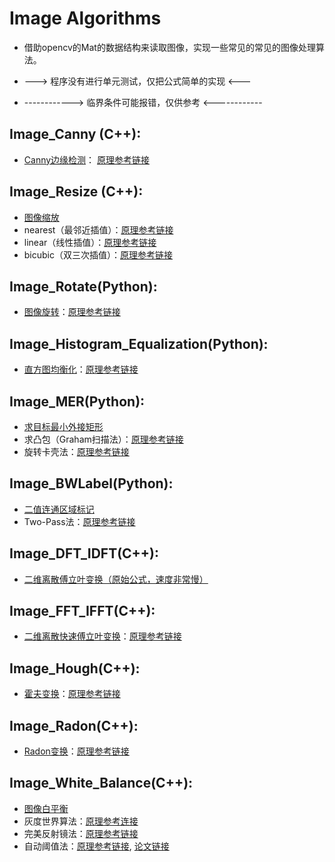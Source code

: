 # Image Algorithms
- 借助opencv的Mat的数据结构来读取图像，实现一些常见的常见的图像处理算法。

- ---> 程序没有进行单元测试，仅把公式简单的实现 <---
- ------------> 临界条件可能报错，仅供参考 <------------

## Image_Canny (C++): 
- [Canny边缘检测](./Image_Canny/Image_Canny/)： [原理参考链接](https://blog.csdn.net/jia20003/article/details/41173767)

## Image_Resize (C++):
- [图像缩放](./Image_Resize/Image_Resize/)
- nearest（最邻近插值）：[原理参考链接](https://www.cnblogs.com/korbin/p/5612427.html)
- linear（线性插值）：[原理参考链接](https://www.cnblogs.com/korbin/p/5612427.html)
- bicubic（双三次插值）：[原理参考链接](https://blog.csdn.net/u010979495/article/details/78428898)

## Image_Rotate(Python):
- [图像旋转](./Image_Rotate/Image_Rotate/)：[原理参考链接](https://blog.csdn.net/linshanxian/article/details/68944748)

## Image_Histogram_Equalization(Python):
- [直方图均衡化](./Image_Histogram_Equalization/Image_Histogram_Equalization)：[原理参考链接](https://www.cnblogs.com/tianyalu/p/5687782.html)

## Image_MER(Python):
- [求目标最小外接矩形](./Image_MER/Image_MER/)
- 求凸包（Graham扫描法）：[原理参考链接](https://www.cnblogs.com/Booble/archive/2011/03/10/1980089.html)
- 旋转卡壳法：[原理参考链接](https://blog.csdn.net/hanchengxi/article/details/8639476)

## Image_BWLabel(Python):
- [二值连通区域标记](./Image_BWLabel/Image_BWLabel/)
- Two-Pass法：[原理参考链接](https://blog.csdn.net/hemeinvyiqiluoben/article/details/39854315)

## Image_DFT_IDFT(C++):
- [二维离散傅立叶变换（原始公式，速度非常慢）](./Image_DFT_IDFT/Image_DFT_IDFT/)

## Image_FFT_IFFT(C++):
- [二维离散快速傅立叶变换](./Image_FFT_IFFT/Image_FFT_IFFT/)：[原理参考链接](https://www.cnblogs.com/Lyush/articles/3219196.html)

## Image_Hough(C++):
- [霍夫变换](./Image_Hough/Image_Hough/)：[原理参考链接](https://www.cnblogs.com/yunlambert/p/7487582.html)

## Image_Radon(C++):
- [Radon变换](./Image_Radon/Image_Radon/)：[原理参考链接](https://blog.csdn.net/xiaoshen0121/article/details/79437957)

## Image_White_Balance(C++):
- [图像白平衡](./Image_White_Balance/Image_White_Balance/)
- 灰度世界算法：[原理参考连接](http://www.cnblogs.com/Imageshop/archive/2013/04/20/3032062.html)
- 完美反射镜法：[原理参考链接](http://www.cnblogs.com/Imageshop/archive/2013/04/20/3032062.html)
- 自动阈值法：[原理参考链接](http://www.cnblogs.com/Imageshop/archive/2013/04/20/3032062.html), 
[论文链接](https://files-cdn.cnblogs.com/files/Imageshop/ANovelAutomaticWhiteBalanceMethodforDigital.pdf)